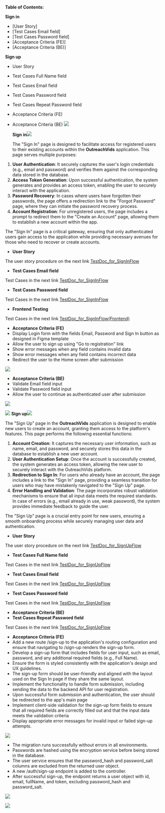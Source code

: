 **Table of Contents:**

**Sign in**

- [User Story]
- [Test Cases Email field]
- [Test Cases Password field]
- [Acceptance Criteria (FE)]
- [Acceptance Criteria (BE)]

**Sign up**

- User Story
- Test Cases Full Name field
- Test Cases Email field
- Test Cases Password field
- Test Cases Repeat Password field
- Acceptance Criteria (FE)
- Acceptance Criteria (BE)
![](https://github.com/user-attachments/assets/caf2b0da-e960-417f-b51d-8faac520ce63)


    <a name="_page1_x92.13_y70.87"></a>**Sign in**![](https://github.com/user-attachments/assets/3966be1d-9d89-41c2-a3e5-5d24987e87ed)


    The "Sign In" page is designed to facilitate access for registered users to their existing accounts within the **OutreachVids** application. This page serves multiple purposes:

1. **User Authentication**: It securely captures the user's login credentials (e.g., email and password) and verifies them against the corresponding data stored in the database.
1. **Access Token Generation**: Upon successful authentication, the system generates and provides an access token, enabling the user to securely interact with the application.
1. **Password Recovery**: In cases where users have forgotten their passwords, the page offers a redirection link to the "Forgot Password" page, where they can initiate the password recovery process.
1. **Account Registration**: For unregistered users, the page includes a prompt to redirect them to the "Create an Account" page, allowing them to establish a new account within the app.

The "Sign In" page is a critical gateway, ensuring that only authenticated users gain access to the application while providing necessary avenues for those who need to recover or create accounts.

- **User<a name="_page1_x92.13_y477.58"></a> Story**

The user story procedure on the next link [TestDoc_for_SignInFlow](https://docs.google.com/spreadsheets/d/14vF3EOa7sI515qRntANlLpbEsZBukRq-S1vcsAIy_wg/edit?gid=1922746335#gid=1922746335)

- **Test<a name="_page1_x92.13_y532.10"></a> Cases Email field**

Test Cases in the next link [TestDoc_for_SignInFlow](https://docs.google.com/spreadsheets/d/14vF3EOa7sI515qRntANlLpbEsZBukRq-S1vcsAIy_wg/edit?gid=1854802596#gid=1854802596)

- **Test<a name="_page1_x92.13_y595.63"></a> Cases Password field**

Test Cases in the next link [TestDoc_for_SignInFlow](https://docs.google.com/spreadsheets/d/14vF3EOa7sI515qRntANlLpbEsZBukRq-S1vcsAIy_wg/edit?gid=1854802596#gid=1854802596)

- **Frontend Testing**

Test Cases in the next link [TestDoc_for_SignInFlow(Frontend)](https://docs.google.com/spreadsheets/d/18qkQs1BYpclGpN9TGDBwBefp4q7TLVE2cnlwckDCbiI/edit?usp=sharing)

- **Acceptance Criteria (FE)**
- Display<a name="_page2_x92.13_y70.87"></a> Login form with the fields Email, Password and Sign In button as designed in Figma template
- Allow the user to sign up using "Go to registration" link
- Show error messages when any field contains invalid data
- Show error messages when any field contains incorrect data
- Redirect the user to the Home screen after submission

![](https://github.com/user-attachments/assets/85065069-ba77-45b4-a3a4-6b8ea7157242)


- **Acceptance<a name="_page2_x92.13_y420.83"></a> Criteria (BE)**
- Validate Email field input
- Validate Password field input
- Allow the user to continue as authenticated user after submission

![](https://github.com/user-attachments/assets/90baf3eb-6338-4038-a7a7-7148ae0eef6b)


![](https://github.com/user-attachments/assets/caf2b0da-e960-417f-b51d-8faac520ce63)
<a name="_page3_x92.15_y72.00"></a>**Sign up**![](https://github.com/user-attachments/assets/bc395f0d-ad50-48f1-99af-d96200652b23)


The "Sign Up" page in the **OutreachVids** application is designed to enable new users to create an account, granting them access to the platform's features. This page performs the following essential functions:

1. **Account Creation**: It captures the necessary user information, such as name, email, and password, and securely stores this data in the database to establish a new user account.
1. **User Authentication Setup**: Once the account is successfully created, the system generates an access token, allowing the new user to securely interact with the OutreachVids platform.
1. **Redirection to Sign In**: For users who already have an account, the page includes a link to the "Sign In" page, providing a seamless transition for users who may have mistakenly navigated to the "Sign Up" page.
1. **Error Handling and Validation**: The page incorporates robust validation mechanisms to ensure that all input data meets the required standards. In case of errors (e.g., email already in use, weak password), the system provides immediate feedback to guide the user.

The "Sign Up" page is a crucial entry point for new users, ensuring a smooth onboarding process while securely managing user data and authentication.

- **User<a name="_page3_x92.15_y477.34"></a> Story**

The user story procedure on the next link [TestDoc_for_SignUpFlow](https://docs.google.com/spreadsheets/d/1b-xRyyn39r4N9k-P7zC618jotIVunZbbz1Vv9ipHNOM/edit?gid=1922746335#gid=1922746335)

- **Test<a name="_page3_x92.15_y518.86"></a> Cases Full Name field**

Test Cases in the next link [TestDoc_for_SignUpFlow](https://docs.google.com/spreadsheets/d/1b-xRyyn39r4N9k-P7zC618jotIVunZbbz1Vv9ipHNOM/edit?gid=1854802596#gid=1854802596)

- **Test<a name="_page3_x92.15_y574.38"></a> Cases Email field**

Test Cases in the next link [TestDoc_for_SignUpFlow](https://docs.google.com/spreadsheets/d/1b-xRyyn39r4N9k-P7zC618jotIVunZbbz1Vv9ipHNOM/edit?gid=1854802596#gid=1854802596)

- **Test<a name="_page3_x92.15_y629.91"></a> Cases Password field**

Test Cases in the next link [TestDoc_for_SignUpFlow](https://docs.google.com/spreadsheets/d/1b-xRyyn39r4N9k-P7zC618jotIVunZbbz1Vv9ipHNOM/edit?gid=1854802596#gid=1854802596)

- **Acceptance Criteria (BE)**
- **Test<a name="_page4_x92.15_y72.00"></a> Cases Repeat Password field**

Test Cases in the next link [TestDoc_for_SignUpFlow](https://docs.google.com/spreadsheets/d/1b-xRyyn39r4N9k-P7zC618jotIVunZbbz1Vv9ipHNOM/edit?gid=1854802596#gid=1854802596)

- **Acceptance<a name="_page4_x92.15_y140.61"></a> Criteria (FE)**
- Add a new route /sign-up to the application's routing configuration and ensure that navigating to /sign-up renders the sign-up form.
- Develop a sign-up form that includes fields for user input, such as email, password, and any additional required fields (e.g., Full Name).
- Ensure the form is styled consistently with the application's design and UX guidelines.
- The sign-up form should be user-friendly and aligned with the layout used on the Sign In page if they share the same layout.
- Implement the functionality to handle form submission, including sending the data to the backend API for user registration.
- Upon successful form submission and authentication, the user should be redirected to the app's main page
- Implement client-side validation for the sign-up form fields to ensure that all required fields are correctly filled out and that the input data meets the validation criteria
- Display appropriate error messages for invalid input or failed sign-up attempts.

![](https://github.com/user-attachments/assets/7b91ddf8-b5c3-45b8-adb4-8b8ad6eebb2a)


- The<a name="_page5_x92.15_y72.00"></a> migration runs successfully without errors in all environments.
- Passwords are hashed using the encryption service before being stored in the database.
- The user service ensures that the password\_hash and password\_salt columns are excluded from the returned user object.
- A new /auth/sign-up endpoint is added to the controller.
- After successful sign-up, the endpoint returns a user object with id, email, fullName, and token, excluding password\_hash and password\_salt.

![](https://github.com/user-attachments/assets/6c1ab2c4-eda2-40c1-9db0-b915c247e98c)

![](https://github.com/user-attachments/assets/728e5c69-83b7-4883-9a41-d37d45075804)

